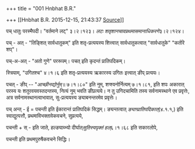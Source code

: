 +++
title = "001 Hnbhat B.R."

+++
[[Hnbhat B.R.	2015-12-15, 21:43:37 [Source](https://groups.google.com/g/samskrita/c/XaXXN1GwlZ8)]]



पच् धातुः परस्मैपदी। "वर्तमाने लट्" ३।२।१२३। *लटः शतृशानचावप्रथमासमानाधिकरणे*३।२।१२४।

पच् - अत् - "तिङ्शित् सार्वधातुकम्" इति शतृ-प्रत्ययस्य शित्त्वात्
सार्वधातुकत्वात् "सार्वधातुके" "कर्तरि शप्"।

पच्-अ-अत् - "अतो गुणे" पररूपम्। पचत् इति कृदन्तं प्रातिपदिकम्।

स्त्रियाम्, "उगितश्च" ४।१।६ इति शतृ-प्रत्ययस्य ऋकारस्य उगितः इत्त्वात् ङीप् प्रत्ययः।

पचत् - ङीप् -- "*आच्छीनद्योर्नुम्*॥ ७।१।८०" इति नुम्, शप्श्यनोर्नित्यम् ७।१।८१, इति शपः अकारात् परस्य यः शतुरवयवस्तदन्तस्य, नित्यं नुम् भवति ङीप्रत्यये। न तु उगिदचामिति तस्य सर्वनामस्थाने एव प्रवृत्तेः, अत्र सर्वनामस्थानत्वाभावात्, सु-प्रत्ययस्य ङ्याबनन्तरमेव प्रवृत्तेः।

पच् अन्त् - ई = पचन्ती इति ईकारान्तं प्रातिपदिकं सिद्धम्। ङ्यन्तत्वात् *ङ्याप्प्रातिपदिकात्‌*(४.१.१,) इति स्वाद्युत्पत्तौ, प्रथमाविभक्तावेकवचने, सुप्रत्यये,

पचन्ती + स् - इति जाते, हल्ङ्याब्भ्यो दीर्घात्*सुतिस्यपृक्तं हल्*६।१।६८ इति सकारलोपे,

पचन्ती इति प्रथमपुरुषैकवचने सिद्धिः।  

